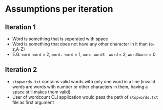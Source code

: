 # Assumptions per iteration

## Iteration 1
- Word is something that is seperated with space
- Word is something that does not have any other character in it than (a-z,A-Z)
- E.G. `word word` = 2, `word. word` = 1, `word word3  word` = 2, `word3word` = 0

## Iteration 2
- `stopwords.txt` contains valid words with only one word in a line (invalid words are words with number or other characters in them, having a space still makes them valid)
- User of wordcount CLI application would pass the path of `stopwords.txt` file as first argument